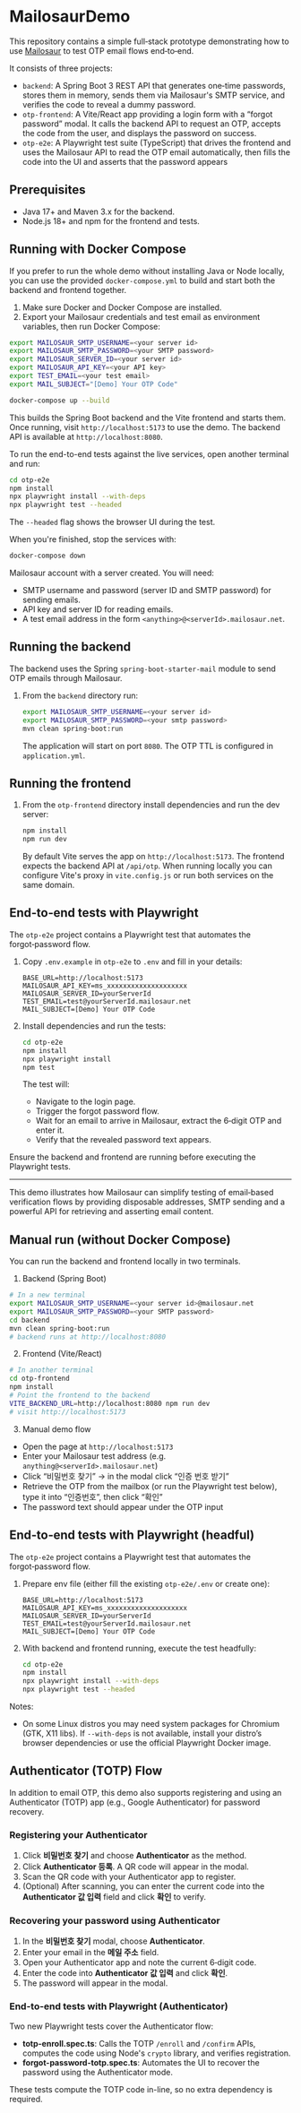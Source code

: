 # MailosaurDemo

This repository contains a simple full‑stack prototype demonstrating how to use [Mailosaur](https://mailosaur.com) to test OTP email flows end‑to‑end.

It consists of three projects:

- `backend`: A Spring Boot 3 REST API that generates one‑time passwords, stores them in memory, sends them via Mailosaur's SMTP service, and verifies the code to reveal a dummy password.
- `otp-frontend`: A Vite/React app providing a login form with a “forgot password” modal. It calls the backend API to request an OTP, accepts the code from the user, and displays the password on success.
- `otp-e2e`: A Playwright test suite (TypeScript) that drives the frontend and uses the Mailosaur API to read the OTP email automatically, then fills the code into the UI and asserts that the password appears
## Prerequisites

- Java 17+ and Maven 3.x for the backend.
- Node.js 18+ and npm for the frontend and tests.
  
## Running with Docker Compose

If you prefer to run the whole demo without installing Java or Node locally, you can use the provided `docker-compose.yml` to build and start both the backend and frontend together.

1. Make sure Docker and Docker Compose are installed.
2. Export your Mailosaur credentials and test email as environment variables, then run Docker Compose:

```bash
export MAILOSAUR_SMTP_USERNAME=<your server id>
export MAILOSAUR_SMTP_PASSWORD=<your SMTP password>
export MAILOSAUR_SERVER_ID=<your server id>
export MAILOSAUR_API_KEY=<your API key>
export TEST_EMAIL=<your test email>
export MAIL_SUBJECT="[Demo] Your OTP Code"

docker-compose up --build
```

This builds the Spring Boot backend and the Vite frontend and starts them. Once running, visit `http://localhost:5173` to use the demo. The backend API is available at `http://localhost:8080`.

To run the end-to-end tests against the live services, open another terminal and run:

```bash
cd otp-e2e
npm install
npx playwright install --with-deps
npx playwright test --headed
```

The `--headed` flag shows the browser UI during the test.

When you're finished, stop the services with:

```bash
docker-compose down
```

 Mailosaur account with a server created. You will need:
  - SMTP username and password (server ID and SMTP password) for sending emails.
  - API key and server ID for reading emails.
  - A test email address in the form `<anything>@<serverId>.mailosaur.net`.

## Running the backend

The backend uses the Spring `spring-boot-starter-mail` module to send OTP emails through Mailosaur.

1. From the `backend` directory run:

   ```bash
   export MAILOSAUR_SMTP_USERNAME=<your server id>
   export MAILOSAUR_SMTP_PASSWORD=<your smtp password>
   mvn clean spring-boot:run
   ```

   The application will start on port `8080`. The OTP TTL is configured in `application.yml`.

## Running the frontend

1. From the `otp-frontend` directory install dependencies and run the dev server:

   ```bash
   npm install
   npm run dev
   ```

   By default Vite serves the app on `http://localhost:5173`. The frontend expects the backend API at `/api/otp`. When running locally you can configure Vite's proxy in `vite.config.js` or run both services on the same domain.

## End‑to‑end tests with Playwright

The `otp-e2e` project contains a Playwright test that automates the forgot‑password flow.

1. Copy `.env.example` in `otp-e2e` to `.env` and fill in your details:

   ```
   BASE_URL=http://localhost:5173
   MAILOSAUR_API_KEY=ms_xxxxxxxxxxxxxxxxxxxx
   MAILOSAUR_SERVER_ID=yourServerId
   TEST_EMAIL=test@yourServerId.mailosaur.net
   MAIL_SUBJECT=[Demo] Your OTP Code
   ```

2. Install dependencies and run the tests:

   ```bash
   cd otp-e2e
   npm install
   npx playwright install
   npm test
   ```

   The test will:
   - Navigate to the login page.
   - Trigger the forgot password flow.
   - Wait for an email to arrive in Mailosaur, extract the 6‑digit OTP and enter it.
   - Verify that the revealed password text appears.

Ensure the backend and frontend are running before executing the Playwright tests.

---

This demo illustrates how Mailosaur can simplify testing of email‑based verification flows by providing disposable addresses, SMTP sending and a powerful API for retrieving and asserting email content.

## Manual run (without Docker Compose)

You can run the backend and frontend locally in two terminals.

1) Backend (Spring Boot)

```bash
# In a new terminal
export MAILOSAUR_SMTP_USERNAME=<your server id>@mailosaur.net
export MAILOSAUR_SMTP_PASSWORD=<your SMTP password>
cd backend
mvn clean spring-boot:run
# backend runs at http://localhost:8080
```

2) Frontend (Vite/React)

```bash
# In another terminal
cd otp-frontend
npm install
# Point the frontend to the backend
VITE_BACKEND_URL=http://localhost:8080 npm run dev
# visit http://localhost:5173
```

3) Manual demo flow

- Open the page at `http://localhost:5173`
- Enter your Mailosaur test address (e.g. `anything@<serverId>.mailosaur.net`)
- Click “비밀번호 찾기” → in the modal click “인증 번호 받기”
- Retrieve the OTP from the mailbox (or run the Playwright test below), type it into “인증번호”, then click “확인”
- The password text should appear under the OTP input

## End‑to‑end tests with Playwright (headful)

The `otp-e2e` project contains a Playwright test that automates the forgot‑password flow.

1. Prepare env file (either fill the existing `otp-e2e/.env` or create one):

   ```
   BASE_URL=http://localhost:5173
   MAILOSAUR_API_KEY=ms_xxxxxxxxxxxxxxxxxxxx
   MAILOSAUR_SERVER_ID=yourServerId
   TEST_EMAIL=test@yourServerId.mailosaur.net
   MAIL_SUBJECT=[Demo] Your OTP Code
   ```

2. With backend and frontend running, execute the test headfully:

   ```bash
   cd otp-e2e
   npm install
   npx playwright install --with-deps
   npx playwright test --headed
   ```

Notes:
- On some Linux distros you may need system packages for Chromium (GTK, X11 libs). If `--with-deps` is not available, install your distro’s browser dependencies or use the official Playwright Docker image.

## Authenticator (TOTP) Flow

In addition to email OTP, this demo also supports registering and using an Authenticator (TOTP) app (e.g., Google Authenticator) for password recovery.

### Registering your Authenticator

1. Click **비밀번호 찾기** and choose **Authenticator** as the method.
2. Click **Authenticator 등록**. A QR code will appear in the modal.
3. Scan the QR code with your Authenticator app to register.
4. (Optional) After scanning, you can enter the current code into the **Authenticator 값 입력** field and click **확인** to verify.

### Recovering your password using Authenticator

1. In the **비밀번호 찾기** modal, choose **Authenticator**.
2. Enter your email in the **메일 주소** field.
3. Open your Authenticator app and note the current 6‑digit code.
4. Enter the code into **Authenticator 값 입력** and click **확인**.
5. The password will appear in the modal.

### End-to-end tests with Playwright (Authenticator)

Two new Playwright tests cover the Authenticator flow:

- **totp-enroll.spec.ts**: Calls the TOTP `/enroll` and `/confirm` APIs, computes the code using Node's `crypto` library, and verifies registration.
- **forgot-password-totp.spec.ts**: Automates the UI to recover the password using the Authenticator mode.

These tests compute the TOTP code in-line, so no extra dependency is required.


